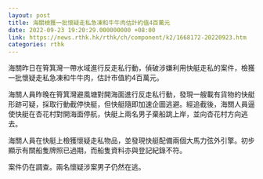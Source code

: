 ```yaml
---
layout: post
title: 海關檢獲一批懷疑走私急凍和牛牛肉估計約值4百萬元
date: 2022-09-23 19:20:29.000000000 +08:00
link: https://news.rthk.hk/rthk/ch/component/k2/1668172-20220923.htm
categories: rthk
---
```


海關昨日在筲箕灣一帶水域進行反走私行動，偵破涉嫌利用快艇走私的案件，檢獲一批懷疑走私急凍和牛牛肉，估計市值約4百萬元。
 
海關人員昨晚在筲箕灣避風塘對開海面進行反走私行動，發現一艘載有貨物的快艇形跡可疑，採取行動截停快艇，但快艇隨即加速企圖逃避。經追截後，海關人員逼使快艇在杏花村對開海面停航，快艇上兩名男子棄船跳上岸，並向杏花村方向逃去。
 
海關人員在快艇上檢獲懷疑走私物品，並發現快艇配備兩個大馬力弦外引擎。初步顯示有關船隻牌照已過期，而船隻資料亦與登記紀錄不符。
 
案件仍在調查。兩名懷疑涉案男子仍然在逃。
